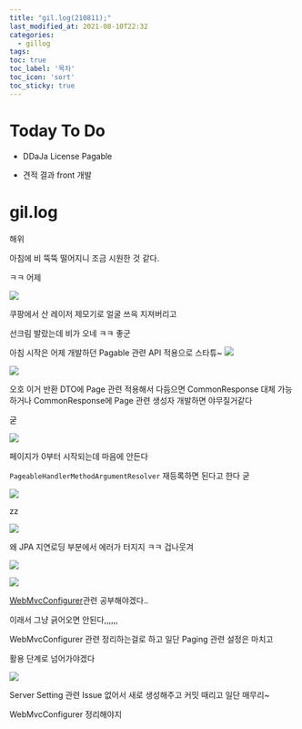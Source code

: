 ```yaml
---
title: "gil.log(210811);"
last_modified_at: 2021-08-10T22:32
categories: 
  - gillog
tags:
toc: true
toc_label: '목차'
toc_icon: 'sort'
toc_sticky: true
---
```

# Today To Do

- DDaJa License Pagable

- 견적 결과 front 개발


# gil.log

해위

아침에 비 뚝뚝 떨어지니 조금 시원한 것 같다.

ㅋㅋ 어제 

![](https://images.velog.io/images/gillog/post/844cf6a7-7a8f-4654-8ef8-3042c88b6896/image.png)


쿠팡에서 산 레이저 제모기로 얼굴 쓰윽 지져버리고

선크림 발랐는데 비가 오네 ㅋㅋ 좋군


아침 시작은 어제 개발하던 Pagable 관련 API 적용으로 스타튜~
![](https://images.velog.io/images/gillog/post/265e03ac-7925-4990-8aaf-aca02a280cd8/image.png)

![](https://images.velog.io/images/gillog/post/da5450b5-c357-455f-bace-0a64b5c29c9d/image.png)

오호 이거 	반환 DTO에 Page 관련 적용해서 다듬으면 CommonResponse 대체 가능하거나 CommonResponse에 Page 관련 생성자 개발하면 야무질거같다

굳


![](https://images.velog.io/images/gillog/post/8a4d621b-4cab-436a-b13f-6c0e31db3d0f/image.png)


페이지가 0부터 시작되는데 마음에 안든다

`PageableHandlerMethodArgumentResolver` 재등록하면 된다고 한다 굳

![](https://images.velog.io/images/gillog/post/fef25bff-8280-4604-b939-7873c2edcb72/image.png)

zz

![](https://images.velog.io/images/gillog/post/b9830867-4202-42d6-a9ce-c1e0b906b33a/image.png)

왜 JPA 지연로딩 부분에서 에러가 터지지 ㅋㅋ 겁나웃겨


![](https://images.velog.io/images/gillog/post/b422938f-eb69-46a5-a497-863c3da8559f/image.png)

![](https://images.velog.io/images/gillog/post/769f62db-a756-41d0-b76f-371c6cd123f6/image.png)

[WebMvcConfigurer](http://honeymon.io/tech/2018/03/13/spring-boot-mvc-controller.html)관련 공부해야겠다..

이래서 그냥 긁어오면 안된다,,,,,,

WebMvcConfigurer 관련 정리하는걸로 하고 일단 Paging 관련 설정은 마치고

활용 단계로 넘어가야겠다



![](https://images.velog.io/images/gillog/post/572bf274-3079-446e-9e27-c368d960ca76/image.png)

Server Setting 관련 Issue 없어서 새로 생성해주고 커밋 때리고 일단 매무리~

WebMvcConfigurer 정리해야지